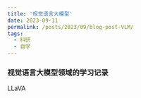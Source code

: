 ```yaml
---
title: '视觉语言大模型'
date: 2023-09-11
permalink: /posts/2023/09/blog-post-VLM/
tags:
  - 科研
  - 自学
---
```


### 视觉语言大模型领域的学习记录

LLaVA
